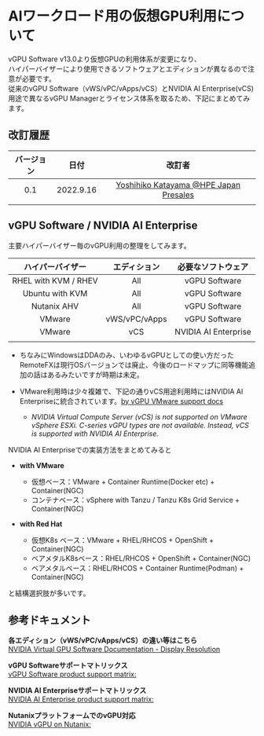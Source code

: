 # AIワークロード用の仮想GPU利用について
vGPU Software v13.0より仮想GPUの利用体系が変更になり、<br>
ハイパーバイザーにより使用できるソフトウェアとエディションが異なるので注意が必要です。<br>
従来のvGPU Software（vWS/vPC/vApps/vCS）とNVIDIA AI Enterprise(vCS)用途で異なるvGPU Managerとライセンス体系を取るため、下記にまとめてみます。

## 改訂履歴

| バージョン | 日付 | 改訂者 |
| :---: | :---: | :---: |
| 0.1 | 2022.9.16 | [Yoshihiko Katayama @HPE Japan Presales](yoshihiko.katayama@hpe.com) |
|  |  |  |

## vGPU Software / NVIDIA AI Enterprise

主要ハイパーバイザー毎のvGPU利用の整理をしてみます。

| ハイパーバイザー | エディション | 必要なソフトウェア |
| :---: | :---: | :---: |
| RHEL with KVM / RHEV | All | vGPU Software |
| Ubuntu with KVM | All | vGPU Software |
| Nutanix AHV | All | vGPU Software |
| VMware | vWS/vPC/vApps | vGPU Software |
| VMware | vCS | NVIDIA AI Enterprise |
|  |  |  |

- ちなみにWindowsはDDAのみ、いわゆるvGPUとしての使い方だったRemoteFXは現行OSバージョンでは廃止、今後のロードマップに同等機能追加の話はあるみたいですが時期は未定。
- VMware利用時は少々複雑で、下記の通りvCS用途利用時にはNVIDIA AI Enterpriseに統合されています。[by vGPU VMware support docs](https://docs.nvidia.com/grid/latest/product-support-matrix/index.html#abstract__vcompute-gpu-support-limitations)<br>

  - *NVIDIA Virtual Compute Server (vCS) is not supported on VMware vSphere ESXi. C-series vGPU types are not available. Instead, vCS is supported with NVIDIA AI Enterprise.*


NVIDIA AI Enterpriseでの実装方法をまとめてみると

- **with VMware**
  - 仮想ベース：VMware + Container Runtime(Docker etc) + Container(NGC)
  - コンテナベース：vSphere with Tanzu / Tanzu K8s Grid Service + Container(NGC)

- **with Red Hat**
  - 仮想K8s ベース：VMware + RHEL/RHCOS + OpenShift + Container(NGC)
  - ベアメタルK8sベース：RHEL/RHCOS + OpenShift + Container(NGC)
  - ベアメタルベース：RHEL/RHCOS + Container Runtime(Podman) + Container(NGC)

と結構選択肢が多いです。

## 参考ドキュメント
**各エディション（vWS/vPC/vApps/vCS）の違い等はこちら**<br>
[NVIDIA Virtual GPU Software Documentation - Display Resolution](
https://docs.nvidia.com/grid/latest/grid-vgpu-user-guide/index.html#physical-gpu-display-resolution-handling)

**vGPU Softwareサポートマトリックス**<br>
[vGPU Software product support matrix:](https://docs.nvidia.com/grid/latest/product-support-matrix/index.html)

**NVIDIA AI Enterpriseサポートマトリックス**<br>
[NVIDIA AI Enterprise product support matrix:](https://docs.nvidia.com/ai-enterprise/latest/product-support-matrix/index.html)

**NutanixプラットフォームでのvGPU対応**<br>
[NVIDIA vGPU on Nutanix:](https://portal.nutanix.com/page/documents/solutions/details?targetId=TN-2046-vGPU-on-Nutanix:TN-2046-vGPU-on-Nutanix)  
